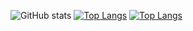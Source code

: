![GitHub stats](https://github-readme-stats.vercel.app/api?username=jlianacastillo&show_icons=true)
[![Top Langs](https://github-readme-stats.vercel.app/api/top-langs/?username=jlianacastillo)](https://github.com/jlianacastillo/github-readme-stats)
[![Top Langs](https://github-readme-stats.vercel.app/api/top-langs/?username=jlianacastillo&layout=compact)](https://github.com/jlianacastillo/github-readme-stats)
